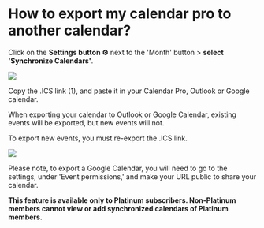 # How to export my calendar pro to another calendar?

<p class="no-margin">Click on the <b>Settings button ⚙️</b> next to the 'Month' button &gt; <b>select 'Synchronize Calendars'</b>.</p>
<p class="no-margin"></p>
<div class="intercom-container"><img src="/assets/img/teams-pro/setting_synchro.png"></div>
<p class="no-margin">Copy the .ICS link (1), and paste it in your Calendar Pro, Outlook or Google calendar.</p>

<p class="no-margin">When exporting your calendar to Outlook or Google Calendar, existing events will be exported, but new events will not.</p>

<p class="no-margin">To export new events, you must re-export the .ICS link.</p>

<div class="intercom-container"><img src="/assets/img/teams-pro/export_synchro.png"></div>
<p class="no-margin"></p>

<p>Please note, to export a Google Calendar, you will need to go to the settings, under 'Event permissions,' and make your URL public to share your calendar.</p>

<p class="no-margin"><b>This feature is available only to Platinum subscribers.
Non-Platinum members cannot view or add synchronized calendars of Platinum members.</b></p>
<p class="no-margin"></p>

<Intercom />
<Clarity />
<GoogleAnalytics />
